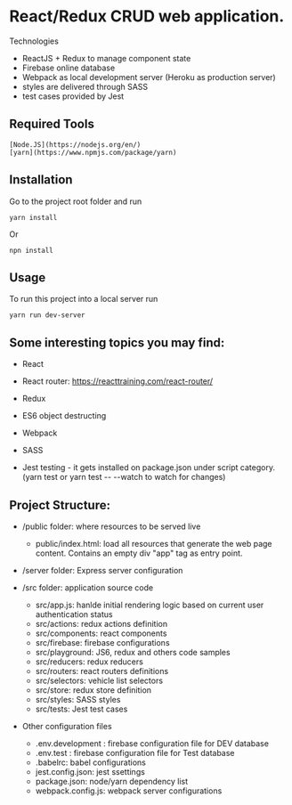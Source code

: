 # React/Redux CRUD web application. 

Technologies

-  ReactJS + Redux to manage component state
-  Firebase online database
-  Webpack as local development server (Heroku as production server)
-  styles are delivered through SASS 
-  test cases provided by Jest

## Required Tools
    [Node.JS](https://nodejs.org/en/)
    [yarn](https://www.npmjs.com/package/yarn) 

## Installation
Go to the project root folder and run
```
yarn install
```
Or
```
npn install
```

## Usage
To run this project into a local server run
```
yarn run dev-server
```

## Some interesting topics you may find:

- React 

- React router: https://reacttraining.com/react-router/

- Redux

- ES6 object destructing

- Webpack

- SASS

- Jest testing - it gets installed on package.json under script category. (yarn test or yarn test -- --watch to watch for changes)

## Project Structure:

- /public folder: where resources to be served live
  - public/index.html: load all resources that generate the web page content. Contains an empty div "app" tag as entry point.

- /server folder: Express server configuration 

- /src folder: application source code
  - src/app.js: hanlde initial rendering logic based on current user authentication status
  - src/actions: redux actions definition
  - src/components: react components
  - src/firebase: firebase configurations
  - src/playground: JS6, redux and others code samples
  - src/reducers: redux reducers
  - src/routers: react routers definitions
  - src/selectors: vehicle list selectors
  - src/store: redux store definition
  - src/styles: SASS styles
  - src/tests: Jest test cases

- Other configuration files
  - .env.development : firebase configuration file for DEV database
  - .env.test : firebase configuration file for Test database
  - .babelrc: babel configurations
  - jest.config.json: jest ssettings
  - package.json: node/yarn dependency list
  - webpack.config.js: webpack server configurations
